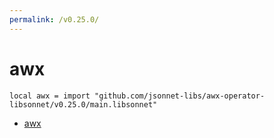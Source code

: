 ```yaml
---
permalink: /v0.25.0/
---
```


# awx

```jsonnet
local awx = import "github.com/jsonnet-libs/awx-operator-libsonnet/v0.25.0/main.libsonnet"
```



* [awx](awx/index.md)